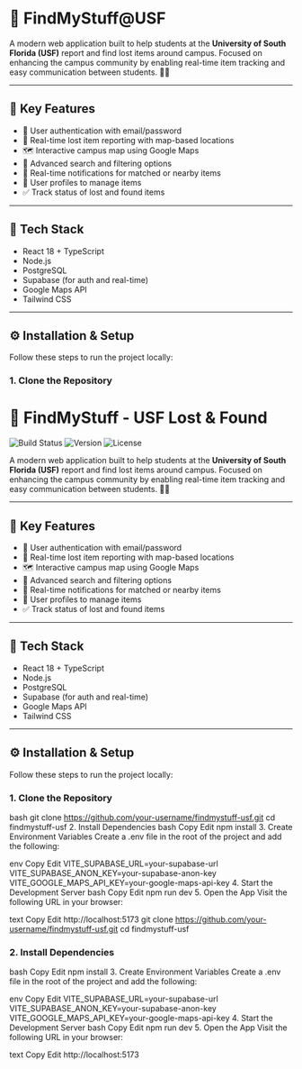 # 🧭 FindMyStuff@USF

A modern web application built to help students at the **University of South Florida (USF)** report and find lost items around campus. Focused on enhancing the campus community by enabling real-time item tracking and easy communication between students. 📍🎒

---

## 🌟 Key Features

- 🔐 User authentication with email/password  
- 📍 Real-time lost item reporting with map-based locations  
- 🗺️ Interactive campus map using Google Maps  
- 🔎 Advanced search and filtering options  
- 🔔 Real-time notifications for matched or nearby items  
- 👤 User profiles to manage items  
- ✅ Track status of lost and found items  

---

## 🧰 Tech Stack

- React 18 + TypeScript  
- Node.js  
- PostgreSQL  
- Supabase (for auth and real-time)  
- Google Maps API  
- Tailwind CSS  

---

## ⚙️ Installation & Setup

Follow these steps to run the project locally:

### 1. Clone the Repository

# 🧭 FindMyStuff - USF Lost & Found

![Build Status](https://img.shields.io/badge/build-passing-brightgreen)
![Version](https://img.shields.io/badge/version-1.0.0-blue)
![License](https://img.shields.io/badge/license-MIT-green)

A modern web application built to help students at the **University of South Florida (USF)** report and find lost items around campus. Focused on enhancing the campus community by enabling real-time item tracking and easy communication between students. 📍🎒

---

## 🌟 Key Features

- 🔐 User authentication with email/password  
- 📍 Real-time lost item reporting with map-based locations  
- 🗺️ Interactive campus map using Google Maps  
- 🔎 Advanced search and filtering options  
- 🔔 Real-time notifications for matched or nearby items  
- 👤 User profiles to manage items  
- ✅ Track status of lost and found items  

---

## 🧰 Tech Stack

- React 18 + TypeScript  
- Node.js  
- PostgreSQL  
- Supabase (for auth and real-time)  
- Google Maps API  
- Tailwind CSS  

---

## ⚙️ Installation & Setup

Follow these steps to run the project locally:

### 1. Clone the Repository

bash
git clone https://github.com/your-username/findmystuff-usf.git
cd findmystuff-usf
2. Install Dependencies
bash
Copy
Edit
npm install
3. Create Environment Variables
Create a .env file in the root of the project and add the following:

env
Copy
Edit
VITE_SUPABASE_URL=your-supabase-url
VITE_SUPABASE_ANON_KEY=your-supabase-anon-key
VITE_GOOGLE_MAPS_API_KEY=your-google-maps-api-key
4. Start the Development Server
bash
Copy
Edit
npm run dev
5. Open the App
Visit the following URL in your browser:

text
Copy
Edit
http://localhost:5173
git clone https://github.com/your-username/findmystuff-usf.git
cd findmystuff-usf
### 2. Install Dependencies
bash
Copy
Edit
npm install
3. Create Environment Variables
Create a .env file in the root of the project and add the following:

env
Copy
Edit
VITE_SUPABASE_URL=your-supabase-url
VITE_SUPABASE_ANON_KEY=your-supabase-anon-key
VITE_GOOGLE_MAPS_API_KEY=your-google-maps-api-key
4. Start the Development Server
bash
Copy
Edit
npm run dev
5. Open the App
Visit the following URL in your browser:

text
Copy
Edit
http://localhost:5173
